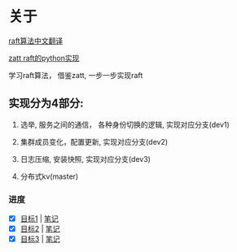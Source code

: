 # 关于
[raft算法中文翻译](https://github.com/maemual/raft-zh_cn/blob/master/raft-zh_cn.md)

[zatt raft的python实现](https://github.com/simonacca/zatt)

学习raft算法， 借鉴zatt, 一步一步实现raft


## 实现分为4部分:
1. 选举, 服务之间的通信， 各种身份切换的逻辑,  实现对应分支(dev1)    

2. 集群成员变化，配置更新, 实现对应分支(dev2)

3. 日志压缩, 安装快照, 实现对应分支(dev3)

4. 分布式kv(master)

### 进度
- [x]  [目标1](https://github.com/mggger/raft/tree/dev1) | [笔记](https://mggger.github.io/2019/03/raft%E7%AC%94%E8%AE%B0-1/)
- [x]  [目标2](https://github.com/mggger/raft/tree/dev2) | [笔记](https://mggger.github.io/2019/03/raft%E7%AC%94%E8%AE%B0-2/)
- [x]  [目标3](https://github.com/mggger/raft/tree/dev3) | [笔记](https://mggger.github.io/2019/03/raft%E7%AC%94%E8%AE%B0-3/)